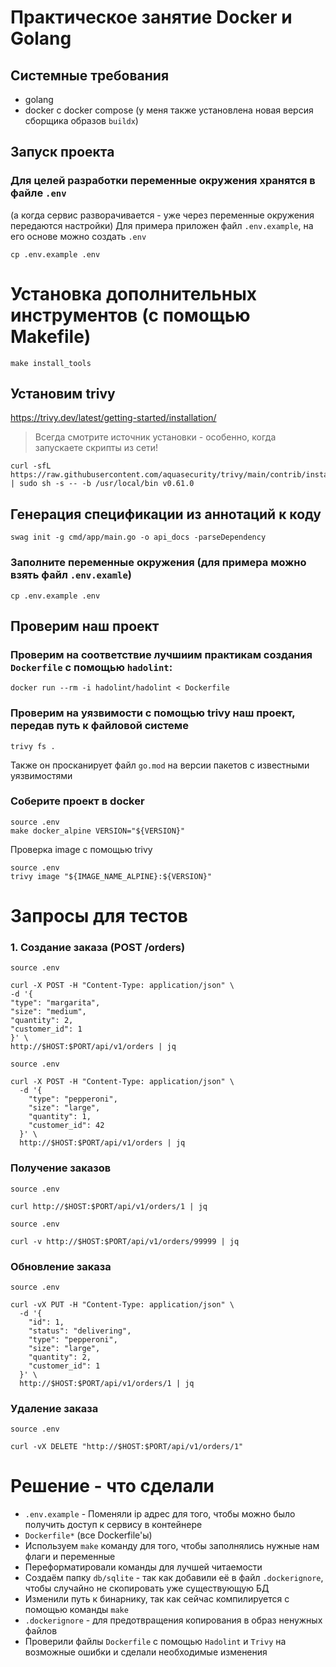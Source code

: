 # Практическое занятие Docker и Golang

## Системные требования
- golang 
- docker с docker compose (у меня также установлена новая версия сборщика образов `buildx`)
 
## Запуск проекта
### Для целей разработки переменные окружения хранятся в файле `.env` 
(а когда сервис разворачивается - уже через переменные окружения передаются настройки)
Для примера приложен файл `.env.example`, на его основе можно создать `.env`
```shell
cp .env.example .env
```

# Установка дополнительных инструментов (с помощью Makefile)
```shell
make install_tools
```

## Установим trivy
https://trivy.dev/latest/getting-started/installation/
> Всегда смотрите источник установки - особенно, когда запускаете скрипты из сети!
```shell
curl -sfL https://raw.githubusercontent.com/aquasecurity/trivy/main/contrib/install.sh | sudo sh -s -- -b /usr/local/bin v0.61.0
```


## Генерация спецификации из аннотаций к коду
```shell
swag init -g cmd/app/main.go -o api_docs -parseDependency
```
### Заполните переменные окружения (для примера можно взять файл `.env.examle`)
```shell
cp .env.example .env
```

## Проверим наш проект

### Проверим на соответствие лучшиим практикам создания `Dockerfile` с помощью `hadolint`:
```shell
docker run --rm -i hadolint/hadolint < Dockerfile
```

### Проверим на уязвимости с помощью trivy наш проект, передав путь к файловой системе
```shell
trivy fs .
```
Также он просканирует файл `go.mod` на версии пакетов с известными уязвимостями

### Соберите проект в docker
```shell
source .env
make docker_alpine VERSION="${VERSION}"
```

Проверка image с помощью trivy
```shell
source .env
trivy image "${IMAGE_NAME_ALPINE}:${VERSION}"
```


# Запросы для тестов
### 1. Создание заказа (POST /orders)
```shell
source .env

curl -X POST -H "Content-Type: application/json" \
-d '{
"type": "margarita",
"size": "medium",
"quantity": 2,
"customer_id": 1
}' \
http://$HOST:$PORT/api/v1/orders | jq
```

```shell
source .env

curl -X POST -H "Content-Type: application/json" \
  -d '{
    "type": "pepperoni",
    "size": "large",
    "quantity": 1,
    "customer_id": 42
  }' \
  http://$HOST:$PORT/api/v1/orders | jq
```

### Получение заказов
```shell
source .env

curl http://$HOST:$PORT/api/v1/orders/1 | jq
```

```shell
source .env

curl -v http://$HOST:$PORT/api/v1/orders/99999 | jq
```

### Обновление заказа
```shell
source .env

curl -vX PUT -H "Content-Type: application/json" \
  -d '{
    "id": 1,
    "status": "delivering",
    "type": "pepperoni",
    "size": "large",
    "quantity": 2,
    "customer_id": 1
  }' \
  http://$HOST:$PORT/api/v1/orders/1 | jq
```

### Удаление заказа
```shell
source .env

curl -vX DELETE "http://$HOST:$PORT/api/v1/orders/1"
```

# Решение - что сделали
- `.env.example` - Поменяли ip адрес для того, чтобы можно было получить доступ к сервису в контейнере
- `Dockerfile*` (все Dockerfile'ы)
 - Используем `make` команду для того, чтобы заполнялись нужные нам флаги и переменные
 - Переформатировали команды для лучшей читаемости
 - Создаём папку `db/sqlite` - так как добавили её в файл `.dockerignore`, чтобы случайно не скопировать уже существующую БД
 - Изменили путь к бинарнику, так как сейчас компилируется с помощью команды `make`
- `.dockerignore` - для предотвращения копирования в образ ненужных файлов
- Проверили файлы `Dockerfile` с помощью `Hadolint` и `Trivy` на возможные ошибки и сделали необходимые изменения
